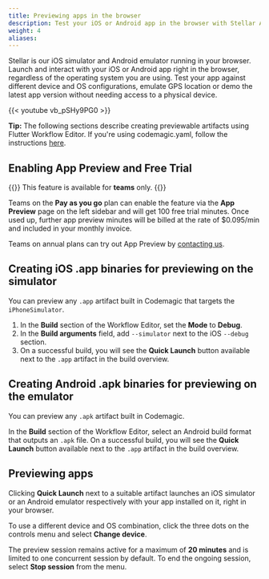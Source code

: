 ```yaml
---
title: Previewing apps in the browser
description: Test your iOS or Android app in the browser with Stellar App Preview
weight: 4
aliases:
---
```


Stellar is our iOS simulator and Android emulator running in your browser. Launch and interact with your iOS or Android app right in the browser, regardless of the operating system you are using. Test your app against different device and OS configurations, emulate GPS location or demo the latest app version without needing access to a physical device. 

{{< youtube vb_pSHy9PG0 >}}

**Tip:** The following sections describe creating previewable artifacts using Flutter Workflow Editor. If you're using codemagic.yaml, follow the instructions [here](../yaml-testing/app-preview).

## Enabling App Preview and Free Trial

{{<notebox>}}
This feature is available for **teams** only. 
{{</notebox>}}

Teams on the **Pay as you go** plan can enable the feature via the **App Preview** page on the left sidebar and will get 100 free trial minutes. Once used up, further app preview minutes will be billed at the rate of $0.095/min and included in your monthly invoice.

Teams on annual plans can try out App Preview by [contacting us](https://codemagic.io/contact/).

## Creating iOS .app binaries for previewing on the simulator

You can preview any `.app` artifact built in Codemagic that targets the `iPhoneSimulator`. 

1. In the **Build** section of the Workflow Editor, set the **Mode** to **Debug**.
2. In the **Build arguments** field, add `--simulator` next to the iOS `--debug` section.
3. On a successful build, you will see the **Quick Launch** button available next to the `.app` artifact in the build overview.

## Creating Android .apk binaries for previewing on the emulator

You can preview any `.apk` artifact built in Codemagic. 

In the **Build** section of the Workflow Editor, select an Android build format that outputs an `.apk` file. On a successful build, you will see the **Quick Launch** button available next to the `.app` artifact in the build overview.

## Previewing apps 

Clicking **Quick Launch** next to a suitable artifact launches an iOS simulator or an Android emulator respectively with your app installed on it, right in your browser. 

To use a different device and OS combination, click the three dots on the controls menu and select **Change device**.

The preview session remains active for a maximum of **20 minutes** and is limited to one concurrent session by default. To end the ongoing session, select **Stop session** from the menu.
